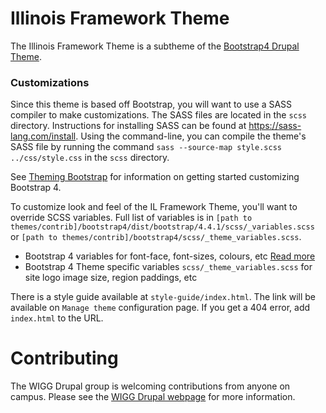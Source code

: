 # Illinois Framework Theme

The Illinois Framework Theme is a subtheme of the [Bootstrap4 Drupal Theme](https://www.drupal.org/project/bootstrap4).

### Customizations

Since this theme is based off Bootstrap, you will want to use a SASS compiler to make customizations. The SASS files are located in the `scss` directory. Instructions for installing SASS can be found at https://sass-lang.com/install. Using the command-line, you can compile the theme's SASS file by running the command `sass --source-map style.scss ../css/style.css` in the `scss` directory.

See [Theming Bootstrap](https://getbootstrap.com/docs/4.1/getting-started/theming/) for information on getting started customizing Bootstrap 4.

To customize look and feel of the IL Framework Theme, you'll want to override SCSS variables. Full list of variables is in `[path to themes/contrib]/bootstrap4/dist/bootstrap/4.4.1/scss/_variables.scss` or `[path to themes/contrib]/bootstrap4/scss/_theme_variables.scss`.
* Bootstrap 4 variables for font-face, font-sizes, colours, etc [Read more](https://getbootstrap.com/docs/4.5/getting-started/theming/#variable-defaults)
* Bootstrap 4 Theme specific variables `scss/_theme_variables.scss` for site logo image size, region paddings, etc

There is a style guide available at `style-guide/index.html`. The link will be available on `Manage theme` configuration page. If you get a 404 error, add `index.html` to the URL.

# Contributing
The WIGG Drupal group is welcoming contributions from anyone on campus. Please see the [WIGG Drupal webpage](https://webguidelines.web.illinois.edu/subcommittees/drupal/) for more information.
